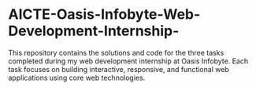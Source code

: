 # AICTE-Oasis-Infobyte-Web-Development-Internship-
This repository contains the solutions and code for the three tasks completed during my web development internship at Oasis Infobyte. Each task focuses on building interactive, responsive, and functional web applications using core web technologies.
